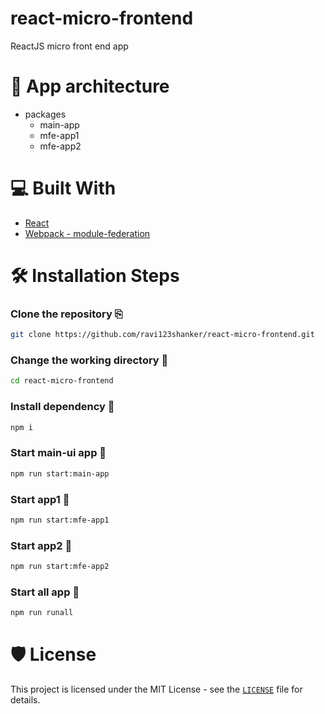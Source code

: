 # react-micro-frontend
ReactJS micro front end app


# 📖  App architecture 

- packages
    - main-app
    - mfe-app1
    - mfe-app2

# 💻 Built With  
- [React](https://reactjs.org/)
- [Webpack - module-federation](https://webpack.js.org/concepts/module-federation/#root)

# 🛠️ Installation Steps

### Clone the repository ⎘
```bash
git clone https://github.com/ravi123shanker/react-micro-frontend.git

```

### Change the working directory 📂
```bash
cd react-micro-frontend
```

### Install dependency 🚚
```bash
npm i
```

### Start main-ui app :rocket:
```bash
npm run start:main-app
```

### Start app1 :rocket:
```bash
npm run start:mfe-app1
```

### Start app2 :rocket:
```bash
npm run start:mfe-app2
```

### Start all app :rocket:
```bash
npm run runall
```

# 🛡️ License

This project is licensed under the MIT License - see the [`LICENSE`](./LICENSE) file for details.
